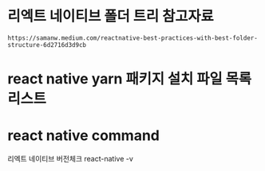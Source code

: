 # 리엑트 네이티브 폴더 트리 참고자료
    https://samanw.medium.com/reactnative-best-practices-with-best-folder-structure-6d2716d3d9cb

# react native yarn 패키지 설치 파일 목록 리스트

# react native command
리엑트 네이티브 버전체크
    react-native -v